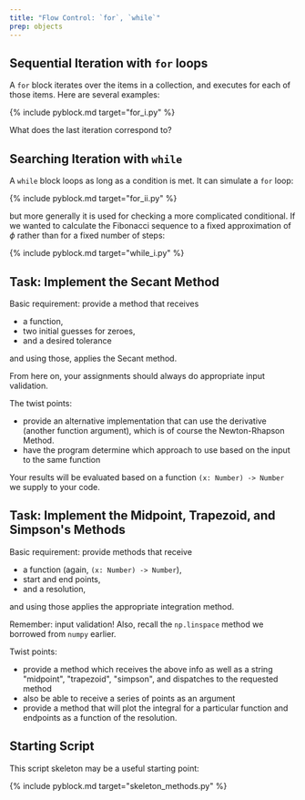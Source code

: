 ```yaml
---
title: "Flow Control: `for`, `while`"
prep: objects
---
```


## Sequential Iteration with `for` loops

A `for` block iterates over the items in a collection, and executes for each of
those items.  Here are several examples:

{% include pyblock.md target="for_i.py" %}

What does the last iteration correspond to?

## Searching Iteration with `while`

A `while` block loops as long as a condition is met.  It can simulate a `for` loop:

{% include pyblock.md target="for_ii.py" %}

but more generally it is used for checking a more complicated conditional.  If
we wanted to calculate the Fibonacci sequence to a fixed approximation of $\phi$
rather than for a fixed number of steps:

{% include pyblock.md target="while_i.py" %}

## Task: Implement the Secant Method

Basic requirement: provide a method that receives

 - a function,
 - two initial guesses for zeroes,
 - and a desired tolerance

and using those, applies the Secant method.

From here on, your assignments should always do appropriate input validation.

The twist points:
 - provide an alternative implementation that can use the derivative (another function argument), which is of
course the Newton-Rhapson Method.
 - have the program determine which approach to use based on the input to the same
 function

Your results will be evaluated based on a function `(x: Number) -> Number` we supply to your code.

## Task: Implement the Midpoint, Trapezoid, and Simpson\'s Methods

Basic requirement: provide methods that receive

 - a function (again, `(x: Number) -> Number`),
 - start and end points,
 - and a resolution,

and using those applies the appropriate integration method.

Remember: input validation!  Also, recall the `np.linspace` method we borrowed from
`numpy` earlier.

Twist points:

 - provide a method which receives the above info as well as a string
 \"midpoint\", \"trapezoid\", \"simpson\", and dispatches to the requested method
 - also be able to receive a series of points as an argument
 - provide a method that will plot the integral for a particular function and endpoints
 as a function of the resolution.

## Starting Script

This script skeleton may be a useful starting point:

{% include pyblock.md target="skeleton_methods.py" %}
